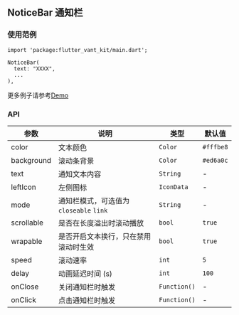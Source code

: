 ## NoticeBar 通知栏

### 使用范例

```
import 'package:flutter_vant_kit/main.dart';

NoticeBar(
  text: "XXXX",
  ...
),
```

更多例子请参考[Demo](../example/lib/routes/demoNoticeBar.dart)

### API

| 参数  | 说明  | 类型  | 默认值  |
| ------------ | ------------ | ------------ | ------------ |
| color | 文本颜色 | `Color` | `#fffbe8` |
| background | 滚动条背景 | `Color` | `#ed6a0c` |
| text | 通知文本内容 | `String` | - |
| leftIcon | 左侧图标 | `IconData` | - |
| mode | 通知栏模式，可选值为`closeable` `link`| `String` | - |
| scrollable | 是否在长度溢出时滚动播放 | `bool` | `true` |
| wrapable | 是否开启文本换行，只在禁用滚动时生效 | `bool` | `true` |
| speed | 滚动速率 | `int` | `5` |
| delay | 动画延迟时间 (s) | `int` | `100` |
| onClose | 关闭通知栏时触发 | `Function()` | - |
| onClick | 点击通知栏时触发 | `Function()` | - |
